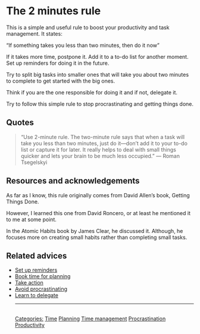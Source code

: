 # The 2 minutes rule

This is a simple and useful rule to boost your productivity and task management. It states:

“If something takes you less than two minutes, then do it now”

If it takes more time, postpone it. Add it to a to-do list for another moment. Set up reminders for doing it in the future.

Try to split big tasks into smaller ones that will take you about two minutes to complete to get started with the big ones.

Think if you are the one responsible for doing it and if not, delegate it.

Try to follow this simple rule to stop procrastinating and getting things done.

## Quotes

> “Use 2-minute rule. The two-minute rule says that when a task will take you less than two minutes, just do it—don’t add it to your to-do list or capture it for later. It really helps to deal with small things quicker and lets your brain to be much less occupied.” — Roman Tsegelskyi

## Resources and acknowledgements

As far as I know, this rule originally comes from David Allen’s book, Getting Things Done.

However, I learned this one from David Roncero, or at least he mentioned it to me at some point.

In the Atomic Habits book by James Clear, he discussed it. Although, he focuses more on creating small habits rather than completing small tasks.

## Related advices

- [Set up reminders](../Set%20up%20reminders/index.md)
- [Book time for planning](../Book%20time%20for%20planning/index.md)
- [Take action](../Take%20action/index.md)
- [Avoid procrastinating](../Avoid%20procrastinating/index.md)
- [Learn to delegate](../Learn%20to%20delegate/index.md)<hr/><br/>[Categories:](../Categories/index.md) [Time](../Categories/Time.md) [Planning](../Categories/Planning.md) [Time management](../Categories/Time%20management.md) [Procrastination](../Categories/Procrastination.md) [Productivity](../Categories/Productivity.md)